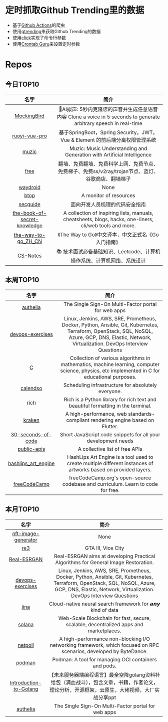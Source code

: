 # 定时抓取Github Trending里的数据
* 基于[Github Actions](https://docs.github.com/en/actions)的爬虫
* 使用[gtrending](https://github.com/hedythedev/gtrending)来获取Github Trending的数据
* 使用[click](https://github.com/pallets/click)实现了命令行参数
* 使用[Crontab Guru](https://crontab.guru/)来设置定时参数

# Repos
## 今日TOP10 
<!-- START OF DAILY_TOP10_REPOS -->
| 名字 | 简介 |
| :----: | :----: |
| [MockingBird](https://github.com/babysor/MockingBird) | 🚀AI拟声: 5秒内克隆您的声音并生成任意语音内容 Clone a voice in 5 seconds to generate arbitrary speech in real-time |
| [ruoyi-vue-pro](https://github.com/YunaiV/ruoyi-vue-pro) | 基于SpringBoot，Spring Security，JWT，Vue & Element 的前后端分离权限管理系统 |
| [muzic](https://github.com/microsoft/muzic) | Muzic: Music Understanding and Generation with Artificial Intelligence |
| [free](https://github.com/freefq/free) | 翻墙、免费翻墙、免费科学上网、免费节点、免费梯子、免费ss/v2ray/trojan节点、蓝灯、谷歌商店、翻墙梯子 |
| [waydroid](https://github.com/waydroid/waydroid) | None |
| [btop](https://github.com/aristocratos/btop) | A monitor of resources |
| [secguide](https://github.com/Tencent/secguide) | 面向开发人员梳理的代码安全指南 |
| [the-book-of-secret-knowledge](https://github.com/trimstray/the-book-of-secret-knowledge) | A collection of inspiring lists, manuals, cheatsheets, blogs, hacks, one-liners, cli/web tools and more. |
| [the-way-to-go_ZH_CN](https://github.com/unknwon/the-way-to-go_ZH_CN) | 《The Way to Go》中文译本，中文正式名《Go 入门指南》 |
| [CS-Notes](https://github.com/CyC2018/CS-Notes) | 📚 技术面试必备基础知识、Leetcode、计算机操作系统、计算机网络、系统设计 |
<!-- END OF DAILY_TOP10_REPOS -->

## 本周TOP10
<!-- START OF WEEKLY_TOP10_REPOS -->
| 名字 | 简介 |
| :----: | :----: |
| [authelia](https://github.com/authelia/authelia) | The Single Sign-On Multi-Factor portal for web apps |
| [devops-exercises](https://github.com/bregman-arie/devops-exercises) | Linux, Jenkins, AWS, SRE, Prometheus, Docker, Python, Ansible, Git, Kubernetes, Terraform, OpenStack, SQL, NoSQL, Azure, GCP, DNS, Elastic, Network, Virtualization. DevOps Interview Questions |
| [C](https://github.com/TheAlgorithms/C) | Collection of various algorithms in mathematics, machine learning, computer science, physics, etc implemented in C for educational purposes. |
| [calendso](https://github.com/calendso/calendso) | Scheduling infrastructure for absolutely everyone. |
| [rich](https://github.com/willmcgugan/rich) | Rich is a Python library for rich text and beautiful formatting in the terminal. |
| [kraken](https://github.com/openkraken/kraken) | A high-performance, web standards-compliant rendering engine based on Flutter. |
| [30-seconds-of-code](https://github.com/30-seconds/30-seconds-of-code) | Short JavaScript code snippets for all your development needs |
| [public-apis](https://github.com/public-apis/public-apis) | A collective list of free APIs |
| [hashlips_art_engine](https://github.com/HashLips/hashlips_art_engine) | HashLips Art Engine is a tool used to create multiple different instances of artworks based on provided layers. |
| [freeCodeCamp](https://github.com/freeCodeCamp/freeCodeCamp) | freeCodeCamp.org's open-source codebase and curriculum. Learn to code for free. |
<!-- END OF WEEKLY_TOP10_REPOS -->

## 本月TOP10
<!-- START OF MONTHLY_TOP10_REPOS -->
| 名字 | 简介 |
| :----: | :----: |
| [nft-image-generator](https://github.com/benyaminahmed/nft-image-generator) | None |
| [re3](https://github.com/GTAmodding/re3) | GTA III, Vice City |
| [Real-ESRGAN](https://github.com/xinntao/Real-ESRGAN) | Real-ESRGAN aims at developing Practical Algorithms for General Image Restoration. |
| [devops-exercises](https://github.com/bregman-arie/devops-exercises) | Linux, Jenkins, AWS, SRE, Prometheus, Docker, Python, Ansible, Git, Kubernetes, Terraform, OpenStack, SQL, NoSQL, Azure, GCP, DNS, Elastic, Network, Virtualization. DevOps Interview Questions |
| [jina](https://github.com/jina-ai/jina) | Cloud-native neural search framework for 𝙖𝙣𝙮 kind of data |
| [solana](https://github.com/solana-labs/solana) | Web-Scale Blockchain for fast, secure, scalable, decentralized apps and marketplaces. |
| [netpoll](https://github.com/cloudwego/netpoll) | A high-performance non-blocking I/O networking framework, which focused on RPC scenarios, developed by ByteDance. |
| [podman](https://github.com/containers/podman) | Podman: A tool for managing OCI containers and pods. |
| [Introduction-to-Golang](https://github.com/0voice/Introduction-to-Golang) | 【未来服务器端编程语言】最全空降golang资料补给包（满血战斗），包含文章，书籍，作者论文，理论分析，开源框架，云原生，大佬视频，大厂实战分享ppt |
| [authelia](https://github.com/authelia/authelia) | The Single Sign-On Multi-Factor portal for web apps |
<!-- END OF MONTHLY_TOP10_REPOS -->
